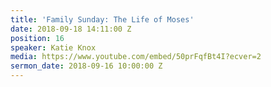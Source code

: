 ```yaml
---
title: 'Family Sunday: The Life of Moses'
date: 2018-09-18 14:11:00 Z
position: 16
speaker: Katie Knox
media: https://www.youtube.com/embed/50prFqfBt4I?ecver=2
sermon_date: 2018-09-16 10:00:00 Z
---
```


